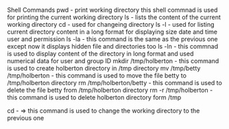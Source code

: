 Shell Commands
pwd - print working directory this shell commnad is used for printing the current working directory
ls - lists the content of the current working directory
cd - used for changeing directory
ls -l - used for listing current directory content in a long format for displaying size date and time user and permission
ls -la - this command is the same as the previous one except now it displays hidden file and directories too
ls -ln - this commnad is used to display content of the directory in long format and used numerical data for user and group ID
mkdir /tmp/holberton - this command is used to create holberton directory in /tmp directory
mv /tmp/betty /tmp/holberton - this command is used to move the file betty to /tmp/holberton directory
rm /tmp/holberton/betty - this command is used to delete the file betty from /tmp/holberton directory
rm -r /tmp/holberton - this command is used to delete holberton directory form /tmp

cd - => this command is used to change the working directory to the previous one 
